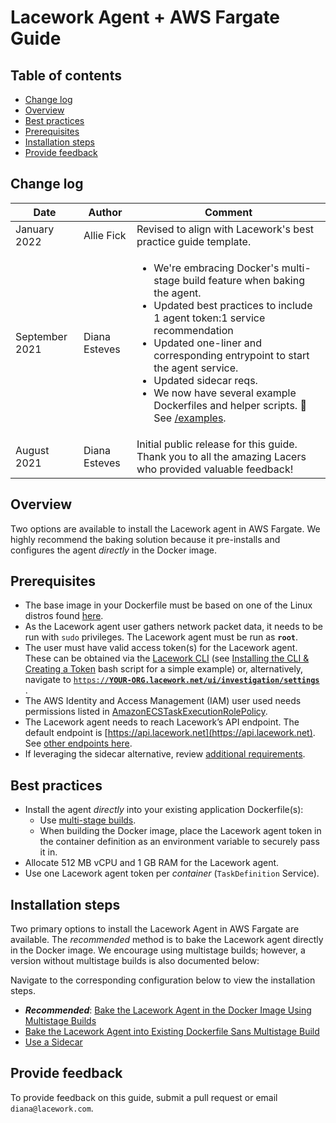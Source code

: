 
# Lacework Agent + AWS Fargate Guide <!-- omit in toc -->

## Table of contents
- [Change log](#change-log)
- [Overview](#overview)
- [Best practices](#best-practices)
- [Prerequisites](#prerequisites)
- [Installation steps](#installation-steps)
- [Provide feedback](#provide-feedback)

## Change log 

| **Date**  | **Author** | **Comment** | 
| ------------- | ------------- | ------------- |
| January 2022  | Allie Fick  | Revised to align with Lacework's best practice guide template.  |
| September 2021  |  Diana Esteves  | <ul><li>We're embracing Docker's multi-stage build feature when baking the agent.</li><li>Updated best practices to include 1 agent token:1 service recommendation</li><li>Updated one-liner and corresponding entrypoint to start the agent service.</li><li>Updated sidecar reqs.</li><li>We now have several example Dockerfiles and helper scripts. :star_struck: See [/examples](/examples).</li></ul> |
| August 2021  | Diana Esteves  |  Initial public release for this guide. Thank you to all the amazing Lacers who provided valuable feedback! |


## Overview

Two options are available to install the Lacework agent in AWS Fargate. We highly recommend the baking solution because it pre-installs and configures the agent _directly_ in the Docker image.

## Prerequisites

* The base image in your Dockerfile must be based on one of the Linux distros found [here](https://support.lacework.com/hc/en-us/articles/360005230014). 
* As the Lacework agent user gathers network packet data, it needs to be run with <code>sudo</code></strong> privileges. The Lacework agent must be run as <strong><code>root</code></strong>. 
* The user must have valid access token(s) for the Lacework agent. These can be obtained via the [Lacework CLI](https://github.com/lacework/go-sdk/wiki/CLI-Documentation#agent-access-token-management) (see [Installing the CLI & Creating a Token](/examples/cliToken.sh) bash script for a simple example) or, alternatively, navigate to <code>[https://](https://YOUR-ORG.lacework.net/ui/investigation/settings)<strong><span style="text-decoration:underline;">YOUR-ORG[.lacework.net/ui/investigation/settings](https://YOUR-ORG.lacework.net/ui/investigation/settings)</span></strong>  </code>.
* The AWS Identity and Access Management (IAM) user used needs permissions listed in [AmazonECSTaskExecutionRolePolicy](https://console.aws.amazon.com/iam/home#/policies/arn:aws:iam::aws:policy/service-role/AmazonECSTaskExecutionRolePolicy$jsonEditor).
* The Lacework agent needs to reach Lacework’s API endpoint. The default endpoint is [https://api.lacework.net](https://api.lacework.net). See [other endpoints here](https://support.lacework.com/hc/en-us/articles/1500007918841-Agent-Server-URL).
* If leveraging the sidecar alternative, review [additional requirements](/examples/sidecar/README.md#additional-requirements).

## Best practices

* Install the agent _directly_ into your existing application Dockerfile(s):
    * Use [multi-stage builds](https://docs.docker.com/develop/develop-images/multistage-build/#use-multi-stage-builds).
    * When building the Docker image, place the Lacework agent token in the container definition as an environment variable to securely pass it in. 
* Allocate 512 MB vCPU and 1 GB RAM for the Lacework agent.
* Use one Lacework agent token per _container_ (`TaskDefinition` Service).



## Installation steps 

Two primary options to install the Lacework Agent in AWS Fargate are available. The *recommended* method is to bake the Lacework agent directly in the Docker image. We encourage using multistage builds; however, a version without multistage builds is also documented below:

Navigate to the corresponding configuration below to view the installation steps. 

- ***Recommended***: [Bake the Lacework Agent in the Docker Image Using Multistage Builds](examples/baked-multistageRECOMMENDED/README.md)
- [Bake the Lacework Agent into Existing Dockerfile Sans Multistage Build](examples/baked-github-build/README.md)
- [Use a Sidecar](examples/sidecar/README.md)

## Provide feedback

To provide feedback on this guide, submit a pull request or email `diana@lacework.com`.
